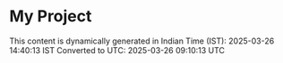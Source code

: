 # My Project

This content is dynamically generated in Indian Time (IST): 2025-03-26 14:40:13 IST
Converted to UTC: 2025-03-26 09:10:13 UTC
